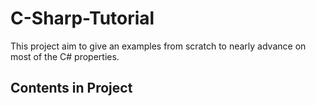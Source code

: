 # C-Sharp-Tutorial
This project aim to give an examples from scratch to nearly advance on most of the C# properties.
## Contents in Project 
